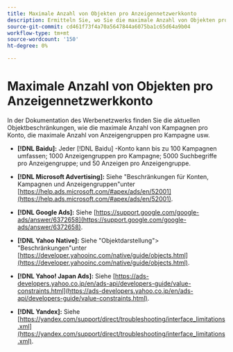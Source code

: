 ```yaml
---
title: Maximale Anzahl von Objekten pro Anzeigennetzwerkkonto
description: Ermitteln Sie, wo Sie die maximale Anzahl von Objekten pro Anzeigennetzwerkkonto finden.
source-git-commit: cd461f73f4a70a5647844a6075ba1c65d64a9b04
workflow-type: tm+mt
source-wordcount: '150'
ht-degree: 0%

---
```


# Maximale Anzahl von Objekten pro Anzeigennetzwerkkonto

In der Dokumentation des Werbenetzwerks finden Sie die aktuellen Objektbeschränkungen, wie die maximale Anzahl von Kampagnen pro Konto, die maximale Anzahl von Anzeigengruppen pro Kampagne usw.

* **[!DNL Baidu]:** Jeder [!DNL Baidu] -Konto kann bis zu 100 Kampagnen umfassen; 1000 Anzeigengruppen pro Kampagne; 5000 Suchbegriffe pro Anzeigengruppe; und 50 Anzeigen pro Anzeigengruppe.

* **[!DNL Microsoft Advertising]:** Siehe &quot;Beschränkungen für Konten, Kampagnen und Anzeigengruppen&quot;unter [https://help.ads.microsoft.com/#apex/ads/en/52001](https://help.ads.microsoft.com/#apex/ads/en/52001).

* **[!DNL Google Ads]:** Siehe [https://support.google.com/google-ads/answer/6372658](https://support.google.com/google-ads/answer/6372658).

* **[!DNL Yahoo Native]:** Siehe &quot;Objektdarstellung&quot;> &quot;Beschränkungen&quot;unter [https://developer.yahooinc.com/native/guide/objects.html](https://developer.yahooinc.com/native/guide/objects.html).

* **[!DNL Yahoo! Japan Ads]:** Siehe [https://ads-developers.yahoo.co.jp/en/ads-api/developers-guide/value-constraints.html](https://ads-developers.yahoo.co.jp/en/ads-api/developers-guide/value-constraints.html).

* **[!DNL Yandex]:** Siehe [https://yandex.com/support/direct/troubleshooting/interface_limitations.xml](https://yandex.com/support/direct/troubleshooting/interface_limitations.xml).
